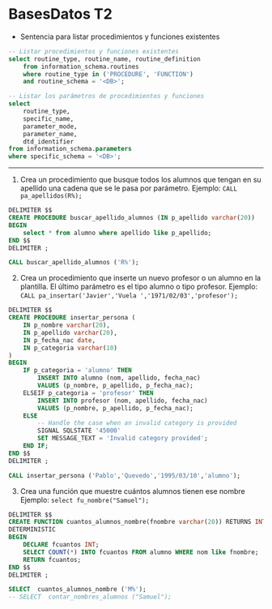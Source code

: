 # BasesDatos T2

- Sentencia para listar procedimientos y funciones existentes

```sql
-- Listar procedimientos y funciones existentes
select routine_type, routine_name, routine_definition
    from information_schema.routines
    where routine_type in ('PROCEDURE', 'FUNCTION')
    and routine_schema = '<DB>';

-- Listar los parámetros de procedimientos y funciones 
select
    routine_type,
    specific_name,
    parameter_mode,
    parameter_name,
    dtd_identifier
from information_schema.parameters
where specific_schema = '<DB>';
```
<!-- ```sql
SELECT
    r.routine_type,
    r.routine_name,
    p.parameter_mode,
    p.parameter_name,
    p.dtd_identifier,
    r.routine_definition
FROM
    information_schema.routines r
JOIN
    information_schema.parameters p
ON
    r.specific_name = p.specific_name
WHERE
    r.routine_type IN ('PROCEDURE', 'FUNCTION')
    AND r.routine_schema = '<DB>';
``` -->

---

1. Crea un procedimiento que busque todos los alumnos que tengan en su apellido una cadena que se le pasa por parámetro.
Ejemplo: `CALL pa_apellidos(R%);`

```sql
DELIMITER $$
CREATE PROCEDURE buscar_apellido_alumnos (IN p_apellido varchar(20))
BEGIN
    select * from alumno where apellido like p_apellido;
END $$
DELIMITER ;
```
```sql
CALL buscar_apellido_alumnos ('R%');
```

2. Crea un procedimiento que inserte un nuevo profesor o un alumno en la plantilla. El último parámetro es el tipo alumno o tipo profesor.
Ejemplo:  `CALL pa_insertar('Javier','Vuela ','1971/02/03','profesor');`

```sql
DELIMITER $$
CREATE PROCEDURE insertar_persona (
    IN p_nombre varchar(20),
    IN p_apellido varchar(20),
    IN p_fecha_nac date,
    IN p_categoria varchar(10)
)
BEGIN
    IF p_categoria = 'alumno' THEN
        INSERT INTO alumno (nom, apellido, fecha_nac)
        VALUES (p_nombre, p_apellido, p_fecha_nac);
    ELSEIF p_categoria = 'profesor' THEN
        INSERT INTO profesor (nom, apellido, fecha_nac)
        VALUES (p_nombre, p_apellido, p_fecha_nac);
    ELSE
        -- Handle the case when an invalid category is provided
        SIGNAL SQLSTATE '45000'
        SET MESSAGE_TEXT = 'Invalid category provided';
    END IF;
END $$
DELIMITER ;
```
```sql
CALL insertar_persona ('Pablo','Quevedo','1995/03/10','alumno');
```

3. Crea una función que muestre cuántos alumnos tienen ese nombre
Ejemplo: `select fu_nombre("Samuel");`

```sql
DELIMITER $$
CREATE FUNCTION cuantos_alumnos_nombre(fnombre varchar(20)) RETURNS INT
DETERMINISTIC
BEGIN
    DECLARE fcuantos INT;
    SELECT COUNT(*) INTO fcuantos FROM alumno WHERE nom like fnombre;
    RETURN fcuantos;
END $$
DELIMITER ;

```
```sql
SELECT  cuantos_alumnos_nombre ('M%');
-- SELECT  contar_nombres_alumnos ("Samuel");
```

